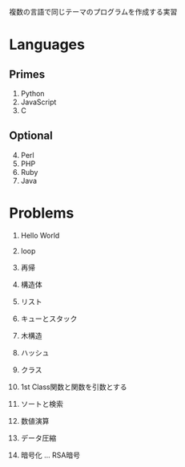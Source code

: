 複数の言語で同じテーマのプログラムを作成する実習

# Languages

## Primes
1. Python
2. JavaScript
3. C

## Optional
4. Perl
5. PHP
6. Ruby
7. Java


# Problems

1. Hello World
2. loop
3. 再帰
4. 構造体
5. リスト
6. キューとスタック
7. 木構造
8. ハッシュ
9. クラス
10. 1st Class関数と関数を引数とする

11. ソートと検索
12. 数値演算
13. データ圧縮
14. 暗号化 ... RSA暗号


